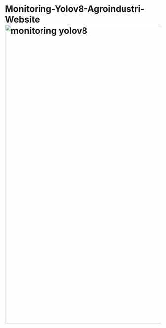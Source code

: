 # Monitoring-Yolov8-Agroindustri-Website<img width="960" alt="monitoring yolov8" src="https://github.com/kikysr27/Monitoring-Yolov8-Agroindustri-Website/assets/109866827/d44c0b40-010b-49ec-8abb-ff7d54f5ee34">
